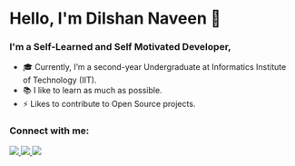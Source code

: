 # Hello, I'm Dilshan Naveen 👋

### I'm a Self-Learned and Self Motivated Developer,

- 🎓️ Currently, I’m a second-year Undergraduate at Informatics Institute of Technology (IIT).
- 📚️ I like to learn as much as possible.
- ⚡️ Likes to contribute to Open Source projects.

### Connect with me:

<a href="https://www.facebook.com/dilshan.naveen.5">
    <img src="https://img.shields.io/badge/Facebook-1877F2?style=for-the-badge&logo=facebook&logoColor=white">
</a>

<a href="https://www.instagram.com/dilshannaveenme/">
    <img src="https://img.shields.io/badge/Instagram-E4405F?style=for-the-badge&logo=instagram&logoColor=white">
</a>


<a href="https://www.linkedin.com/in/dilshan-naveen-588200148/">
    <img src="https://img.shields.io/badge/LinkedIn-0077B5?style=for-the-badge&logo=linkedin&logoColor=white">
</a>


<br />
<br />
